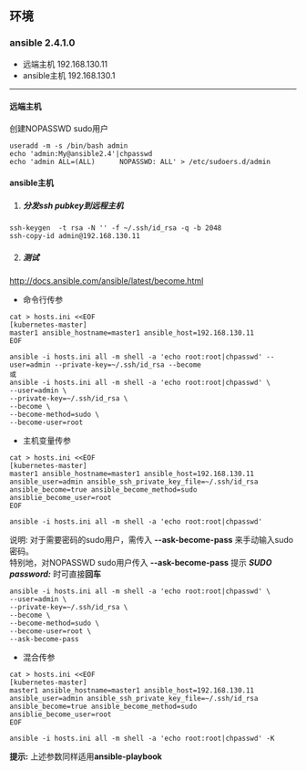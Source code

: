 ## 环境 ## 
### ansible 2.4.1.0 ###
- 远端主机 192.168.130.11
- ansible主机 192.168.130.1
---
  
  
  
#### 远端主机 ####
创建NOPASSWD sudo用户
```
useradd -m -s /bin/bash admin
echo 'admin:My@ansible2.4'|chpasswd
echo 'admin ALL=(ALL)      NOPASSWD: ALL' > /etc/sudoers.d/admin
```
  
  
  
#### ansible主机 ####
1. ##### 分发ssh pubkey到远程主机 #####
```
ssh-keygen  -t rsa -N '' -f ~/.ssh/id_rsa -q -b 2048
ssh-copy-id admin@192.168.130.11
```
2. ##### 测试 #####
http://docs.ansible.com/ansible/latest/become.html
- 命令行传参
```
cat > hosts.ini <<EOF
[kubernetes-master]
master1 ansible_hostname=master1 ansible_host=192.168.130.11
EOF

ansible -i hosts.ini all -m shell -a 'echo root:root|chpasswd' --user=admin --private-key=~/.ssh/id_rsa --become
或
ansible -i hosts.ini all -m shell -a 'echo root:root|chpasswd' \
--user=admin \
--private-key=~/.ssh/id_rsa \
--become \
--become-method=sudo \
--become-user=root
```
- 主机变量传参
```
cat > hosts.ini <<EOF
[kubernetes-master]
master1 ansible_hostname=master1 ansible_host=192.168.130.11 ansible_user=admin ansible_ssh_private_key_file=~/.ssh/id_rsa ansible_become=true ansible_become_method=sudo ansiblie_become_user=root
EOF

ansible -i hosts.ini all -m shell -a 'echo root:root|chpasswd'
```
说明: 对于需要密码的sudo用户，需传入 **\-\-ask-become-pass** 来手动输入sudo密码。  
特别地，对NOPASSWD sudo用户传入 **\-\-ask-become-pass** 提示 ***SUDO password:*** 时可直接**回车**
```
ansible -i hosts.ini all -m shell -a 'echo root:root|chpasswd' \
--user=admin \
--private-key=~/.ssh/id_rsa \
--become \
--become-method=sudo \
--become-user=root \
--ask-become-pass
```
- 混合传参
```
cat > hosts.ini <<EOF
[kubernetes-master]
master1 ansible_hostname=master1 ansible_host=192.168.130.11 ansible_user=admin ansible_ssh_private_key_file=~/.ssh/id_rsa ansible_become=true ansible_become_method=sudo ansiblie_become_user=root
EOF

ansible -i hosts.ini all -m shell -a 'echo root:root|chpasswd' -K
```
**提示:** 上述参数同样适用**ansible-playbook**

